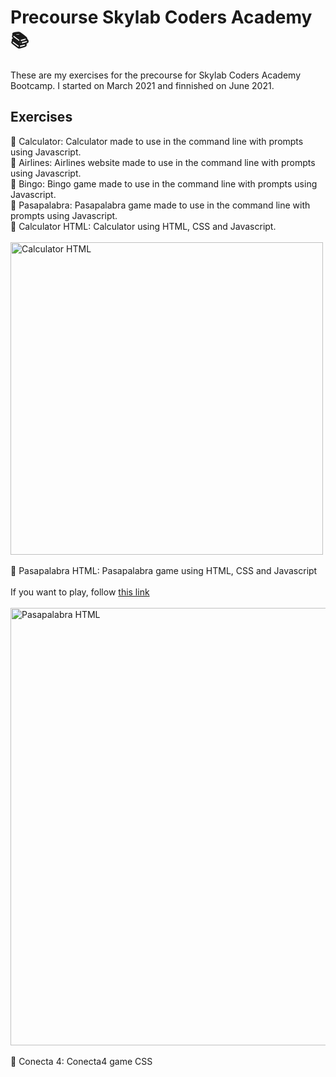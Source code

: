 # Precourse Skylab Coders Academy 📚

These are my exercises for the precourse for Skylab Coders Academy Bootcamp. I started on March 2021 and finnished on June 2021.

## Exercises

🔸 Calculator: Calculator made to use in the command line with prompts using Javascript.
</br>
🔸 Airlines: Airlines website made to use in the command line with prompts using Javascript.
</br>
🔸 Bingo: Bingo game made to use in the command line with prompts using Javascript.
</br>
🔸 Pasapalabra: Pasapalabra game made to use in the command line with prompts using Javascript.
</br>
🔸 Calculator HTML: Calculator using HTML, CSS and Javascript.
</br>
</br>
<img src="https://i.ibb.co/4ZqMrjp/calculatorhtml.gif" alt="Calculator HTML" style="height: 500px;"/>
</br>
</br>
🔸 Pasapalabra HTML: Pasapalabra game using HTML, CSS and Javascript
</br>
</br>
If you want to play, follow [this link](https://stoic-roentgen-ea3557.netlify.app/)
</br>
</br>
<img src="https://i.ibb.co/tZzZy9R/pasapalabrahtml.gif" alt="Pasapalabra HTML" style="height: 700px;"/>
</br>
</br>
🔸 Conecta 4: Conecta4 game CSS
</br>
